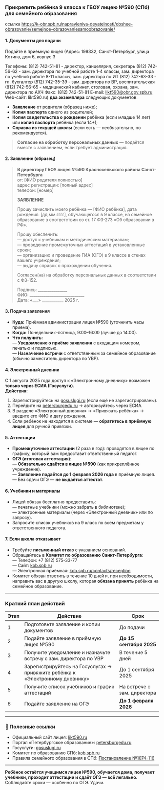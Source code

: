 
### **Прикрепить ребёнка 9 класса к ГБОУ лицею №590 (СПб) для семейного образования**

ссылка https://k-obr.spb.ru/napravleniya-deyatelnosti/obshee-obrazovanie/semejnoe-obrazovaniesamoobrazovanie/

#### **1. Документы для подачи**
Подайте в приёмную лицея (Адрес: 198332, Санкт-Петербург, улица Котина, дом 6, корпус 3

Телефоны:
(812) 742-51-81 - директор, канцелярия, секретарь
(812) 742-56-62 - зам. директора по учебной работе 1-4 классы, зам. директора по учебной работе 8-11 классы, зам. директора по ИТ
(812) 742-63-33 - гл. бухгалтер
(812) 742-35-39 - зам. директора по ВР, воспитательская
(812) 742-56-65 - медицинский кабинет, столовая, охрана, зам. директора по АХЧ
Факс: (812) 742-51-81
E-mail: likt590@obr.gov.spb.ru
Web-сайт: likt590.ru) 
**два экземпляра** следующих документов:
- **Заявление** от родителя (образец ниже);
- **Копия паспорта** одного из родителей;
- **Копия свидетельства о рождении** ребёнка (если младше 14 лет) или **копия паспорта** ребёнка (если 14+);
- **Справка из текущей школы** (если есть — необязательно, но рекомендуется).

> **Согласие на обработку персональных данных** — подаётся вместе с заявлением, если требует администрация.

#### **2. Заявление (образец)**

> **В директору ГБОУ лицея №590 Красносельского района Санкт-Петербурга**  
> от: [ФИО родителя полностью]  
> адрес регистрации: [полный адрес]  
> телефон: [номер]  
>   
> **ЗАЯВЛЕНИЕ**  
>   
> Прошу зачислить моего ребёнка — [ФИО ребёнка], дата рождения: [дд.мм.гггг], обучающегося в 9 классе, на семейное образование в соответствии со ст. 17 ФЗ-273 «Об образовании в РФ».  
>   
> Прошу обеспечить:  
> — доступ к учебникам и методическим материалам;  
> — проведение промежуточных аттестаций в установленные сроки;  
> — организацию и проведение ГИА (ОГЭ) в 9 классе в стенах вашего учреждения;  
> — выдачу справок о прохождении обучения.  
>   
> Согласен(на) на обработку персональных данных в соответствии с ФЗ-152.  
>   
> Подпись: _______________  
> ФИО: ____________________________  
> Дата: «___» ___________ 2025 г.

#### **3. Подача заявления**
- **Куда:** Приёмная администрации лицея №590 (уточниить часы приема).  
- **Когда:** Понедельник–пятница, 9:00–16:00 (лучше до 14:00).  
- **Что получить:**  
  — **Уведомление о приёме заявления** с входящим номером, печатью и подписью.  
  — **Назначение встречи** с ответственным за семейное образование (обычно заместитель директора по УВР).

#### **4. Электронный дневник**
С 1 августа 2025 года доступ к «Электронному дневнику» возможен **только через ЕСИА (Госуслуги)**.  
**Действия:**  
1. Зарегистрируйтесь на [gosuslugi.ru](https://www.gosuslugi.ru/) (если ещё не зарегистрированы).  
2. Перейдите на [petersburgedu.ru](https://petersburgedu.ru/) → авторизуйтесь через ЕСИА.  
3. В разделе «Электронный дневник» → «Привязать ребёнка» → введите его ФИО и дату рождения.  
4. Если ребёнок не находится в системе — **обратитесь в приёмную лицея** для ручной привязки.

#### **5. Аттестации**
- **Промежуточные аттестации** (2 раза в год): проводятся в лицее по графику, который вам предоставит ответственный педагог.  
- **ОГЭ (итоговая аттестация)**:  
  — **Обязательно сдаётся в лицее №590** (как прикреплённое учреждение).  
  — **Заявление подаётся до 1 февраля 2026 года** в приёмную лицея.  
  — Без сдачи ОГЭ — **не выдаётся аттестат**.

#### **6. Учебники и материалы**
- Лицей обязан бесплатно предоставить:  
  — печатные учебники (можно забрать в библиотеке);  
  — электронные материалы (через «Электронный дневник» или по запросу).  
- Запросите список учебников на 9 класс по всем предметам у ответственного педагога.

#### **7. Если школа отказывает**
- Требуйте **письменный отказ** с указанием оснований.  
- Обращайтесь в **Комитет по образованию Санкт-Петербурга**:  
  — Телефон: +7 (812) 575-33-77  
  — Сайт: [kob.spb.ru](https://www.kob.spb.ru)  
  — Электронная приёмная: [kob.spb.ru/contacts/reception](https://kob.spb.ru/contacts/reception)  
- Комитет обязан ответить в течение 10 дней и, при необходимости, направить вас в другую школу, которая **обязана принять** ребёнка на семейное образование.

---

### **Краткий план действий**
| Этап | Действие | Срок |
|------|----------|------|
| 1 | Подготовьте заявление и копии документов | До подачи |
| 2 | Подайте заявление в приёмную лицея №590 | **До 15 сентября 2025** |
| 3 | Получите уведомление и назначьте встречу с зам. директора по УВР | В течение 5 дней |
| 4 | Зарегистрируйтесь на Госуслугах → привяжите ребёнка к «Электронному дневнику» | До 1 сентября 2025 |
| 5 | Получите список учебников и график аттестаций | На встрече с зам. директора |
| 6 | Подайте заявление на ОГЭ | **До 1 февраля 2026** |

---

### 🔗 Полезные ссылки
- Официальный сайт лицея: [likt590.ru](https://likt590.ru/)  
- Портал «Петербургское образование»: [petersburgedu.ru](https://petersburgedu.ru/)  
- Госуслуги: [gosuslugi.ru](https://www.gosuslugi.ru/)  
- Комитет по образованию СПб: [kob.spb.ru](https://www.kob.spb.ru)  
- Правила семейного образования в СПб: [Постановление №1074-116](https://k-obr.spb.ru/napravleniya-deyatelnosti/obshee-obrazovanie/semejnoe-obrazovaniesamoobrazovanie/)  

---
**Ребёнок остаётся учащимся лицея №590, обучается дома, получает учебники, проходит аттестации и сдаёт ОГЭ — всё легально.**  
Соблюдайте сроки — особенно по ОГЭ. Удачи.
